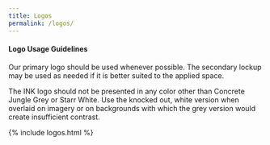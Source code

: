 ```yaml
---
title: Logos
permalink: /logos/
---
```


#### **Logo Usage Guidelines**

Our primary logo should be used whenever possible. The secondary lockup may be used as needed if it is better suited to the applied space.

The INK logo should not be presented in any color other than Concrete Jungle Grey or Starr White. Use the knocked out, white version when overlaid on imagery or on backgrounds with which the grey version would create insufficient contrast.

{% include logos.html %}
